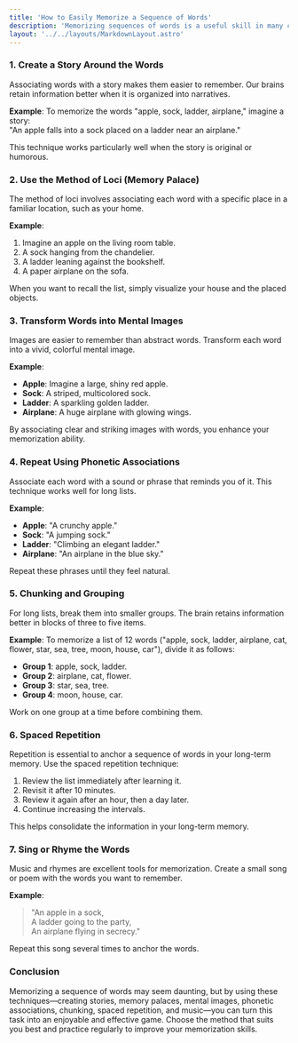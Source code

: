 ```yaml
---
title: 'How to Easily Memorize a Sequence of Words'
description: 'Memorizing sequences of words is a useful skill in many contexts, whether for learning languages, remembering a key phrase, or even strengthening the security of your passwords. However, it can seem difficult, especially when the sequence lacks logical connections. Fortunately, several proven techniques can help you effectively memorize this information.'
layout: '../../layouts/MarkdownLayout.astro'
---
```


### 1. Create a Story Around the Words

Associating words with a story makes them easier to remember. Our brains retain information better when it is organized into narratives.

**Example**: To memorize the words "apple, sock, ladder, airplane," imagine a story:  
"An apple falls into a sock placed on a ladder near an airplane."

This technique works particularly well when the story is original or humorous.

### 2. Use the Method of Loci (Memory Palace)

The method of loci involves associating each word with a specific place in a familiar location, such as your home.

**Example**:

1. Imagine an apple on the living room table.
2. A sock hanging from the chandelier.
3. A ladder leaning against the bookshelf.
4. A paper airplane on the sofa.

When you want to recall the list, simply visualize your house and the placed objects.

### 3. Transform Words into Mental Images

Images are easier to remember than abstract words. Transform each word into a vivid, colorful mental image.

**Example**:

- **Apple**: Imagine a large, shiny red apple.
- **Sock**: A striped, multicolored sock.
- **Ladder**: A sparkling golden ladder.
- **Airplane**: A huge airplane with glowing wings.

By associating clear and striking images with words, you enhance your memorization ability.

### 4. Repeat Using Phonetic Associations

Associate each word with a sound or phrase that reminds you of it. This technique works well for long lists.

**Example**:

- **Apple**: "A crunchy apple."
- **Sock**: "A jumping sock."
- **Ladder**: "Climbing an elegant ladder."
- **Airplane**: "An airplane in the blue sky."

Repeat these phrases until they feel natural.

### 5. Chunking and Grouping

For long lists, break them into smaller groups. The brain retains information better in blocks of three to five items.

**Example**: To memorize a list of 12 words ("apple, sock, ladder, airplane, cat, flower, star, sea, tree, moon, house, car"), divide it as follows:

- **Group 1**: apple, sock, ladder.
- **Group 2**: airplane, cat, flower.
- **Group 3**: star, sea, tree.
- **Group 4**: moon, house, car.

Work on one group at a time before combining them.

### 6. Spaced Repetition

Repetition is essential to anchor a sequence of words in your long-term memory. Use the spaced repetition technique:

1. Review the list immediately after learning it.
2. Revisit it after 10 minutes.
3. Review it again after an hour, then a day later.
4. Continue increasing the intervals.

This helps consolidate the information in your long-term memory.

### 7. Sing or Rhyme the Words

Music and rhymes are excellent tools for memorization. Create a small song or poem with the words you want to remember.

**Example**:

> "An apple in a sock,  
> A ladder going to the party,  
> An airplane flying in secrecy."

Repeat this song several times to anchor the words.

### Conclusion

Memorizing a sequence of words may seem daunting, but by using these techniques—creating stories, memory palaces, mental images, phonetic associations, chunking, spaced repetition, and music—you can turn this task into an enjoyable and effective game. Choose the method that suits you best and practice regularly to improve your memorization skills.
